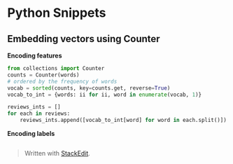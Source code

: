 # Python Snippets


## Embedding vectors using Counter

**Encoding features**
```python
from collections import Counter
counts = Counter(words)
# ordered by the frequency of words
vocab = sorted(counts, key=counts.get, reverse=True)
vocab_to_int = {words: ii for ii, word in enumerate(vocab, 1)}

reviews_ints = []
for each in reviews:
	reviews_ints.append([vocab_to_int[word] for word in each.split()])
```
**Encoding labels**
```python

```


> Written with [StackEdit](https://stackedit.io/).
<!--stackedit_data:
eyJoaXN0b3J5IjpbLTY0Nzk5NDI1XX0=
-->